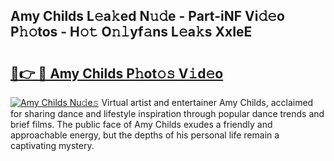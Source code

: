 ## Amy Childs L𝚎a𝚔ed N𝚞𝚍e - Part-iNF Vi𝚍𝚎o P𝚑𝚘tos - H𝚘𝚝 O𝚗𝚕yf𝚊ns L𝚎a𝚔s XxIeE

# <h2><a href="http://kfdlexk.oniu.top/?m=Amy+Childs">🔗👉 🔴 Amy Childs P𝚑ot𝚘𝚜 V𝚒d𝚎o</a></h2>

[![Amy Childs Nu𝚍e𝚜](https://i.imgur.com/0qMVB7G.gif)](http://kfdlexk.oniu.top/?m=Amy+Childs)
Virtual artist and entertainer Amy Childs, acclaimed for sharing dance and lifestyle inspiration through popular dance trends and brief films. The public face of Amy Childs exudes a friendly and approachable energy, but the depths of his personal life remain a captivating mystery.  

